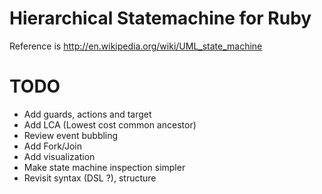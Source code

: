# Hierarchical Statemachine for Ruby

Reference is http://en.wikipedia.org/wiki/UML_state_machine

# TODO

* Add guards, actions and target
* Add LCA (Lowest cost common ancestor)
* Review event bubbling
* Add Fork/Join
* Add visualization
* Make state machine inspection simpler
* Revisit syntax (DSL ?), structure
